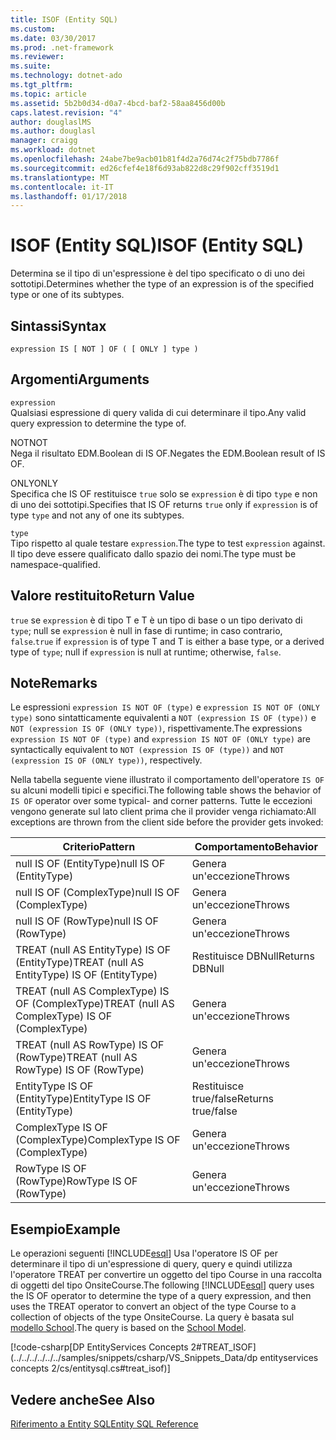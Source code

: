```yaml
---
title: ISOF (Entity SQL)
ms.custom: 
ms.date: 03/30/2017
ms.prod: .net-framework
ms.reviewer: 
ms.suite: 
ms.technology: dotnet-ado
ms.tgt_pltfrm: 
ms.topic: article
ms.assetid: 5b2b0d34-d0a7-4bcd-baf2-58aa8456d00b
caps.latest.revision: "4"
author: douglaslMS
ms.author: douglasl
manager: craigg
ms.workload: dotnet
ms.openlocfilehash: 24abe7be9acb01b81f4d2a76d74c2f75bdb7786f
ms.sourcegitcommit: ed26cfef4e18f6d93ab822d8c29f902cff3519d1
ms.translationtype: MT
ms.contentlocale: it-IT
ms.lasthandoff: 01/17/2018
---
```

# <a name="isof-entity-sql"></a><span data-ttu-id="43ba7-102">ISOF (Entity SQL)</span><span class="sxs-lookup"><span data-stu-id="43ba7-102">ISOF (Entity SQL)</span></span>
<span data-ttu-id="43ba7-103">Determina se il tipo di un'espressione è del tipo specificato o di uno dei sottotipi.</span><span class="sxs-lookup"><span data-stu-id="43ba7-103">Determines whether the type of an expression is of the specified type or one of its subtypes.</span></span>  
  
## <a name="syntax"></a><span data-ttu-id="43ba7-104">Sintassi</span><span class="sxs-lookup"><span data-stu-id="43ba7-104">Syntax</span></span>  
  
```  
expression IS [ NOT ] OF ( [ ONLY ] type )  
```  
  
## <a name="arguments"></a><span data-ttu-id="43ba7-105">Argomenti</span><span class="sxs-lookup"><span data-stu-id="43ba7-105">Arguments</span></span>  
 `expression`  
 <span data-ttu-id="43ba7-106">Qualsiasi espressione di query valida di cui determinare il tipo.</span><span class="sxs-lookup"><span data-stu-id="43ba7-106">Any valid query expression to determine the type of.</span></span>  
  
 <span data-ttu-id="43ba7-107">NOT</span><span class="sxs-lookup"><span data-stu-id="43ba7-107">NOT</span></span>  
 <span data-ttu-id="43ba7-108">Nega il risultato EDM.Boolean di IS OF.</span><span class="sxs-lookup"><span data-stu-id="43ba7-108">Negates the EDM.Boolean result of IS OF.</span></span>  
  
 <span data-ttu-id="43ba7-109">ONLY</span><span class="sxs-lookup"><span data-stu-id="43ba7-109">ONLY</span></span>  
 <span data-ttu-id="43ba7-110">Specifica che IS OF restituisce `true` solo se `expression` è di tipo `type` e non di uno dei sottotipi.</span><span class="sxs-lookup"><span data-stu-id="43ba7-110">Specifies that IS OF returns `true` only if `expression` is of type `type` and not any of one its subtypes.</span></span>  
  
 `type`  
 <span data-ttu-id="43ba7-111">Tipo rispetto al quale testare `expression`.</span><span class="sxs-lookup"><span data-stu-id="43ba7-111">The type to test `expression` against.</span></span> <span data-ttu-id="43ba7-112">Il tipo deve essere qualificato dallo spazio dei nomi.</span><span class="sxs-lookup"><span data-stu-id="43ba7-112">The type must be namespace-qualified.</span></span>  
  
## <a name="return-value"></a><span data-ttu-id="43ba7-113">Valore restituito</span><span class="sxs-lookup"><span data-stu-id="43ba7-113">Return Value</span></span>  
 <span data-ttu-id="43ba7-114">`true` se `expression` è di tipo T e T è un tipo di base o un tipo derivato di `type`; null se `expression` è null in fase di runtime; in caso contrario, `false`.</span><span class="sxs-lookup"><span data-stu-id="43ba7-114">`true` if `expression` is of type T and T is either a base type, or a derived type of `type`; null if `expression` is null at runtime; otherwise, `false`.</span></span>  
  
## <a name="remarks"></a><span data-ttu-id="43ba7-115">Note</span><span class="sxs-lookup"><span data-stu-id="43ba7-115">Remarks</span></span>  
 <span data-ttu-id="43ba7-116">Le espressioni `expression IS NOT OF (type)` e `expression IS NOT OF (ONLY type)` sono sintatticamente equivalenti a `NOT (expression IS OF (type))` e `NOT (expression IS OF (ONLY type))`, rispettivamente.</span><span class="sxs-lookup"><span data-stu-id="43ba7-116">The expressions `expression IS NOT OF (type)` and `expression IS NOT OF (ONLY type)` are syntactically equivalent to `NOT (expression IS OF (type))` and `NOT (expression IS OF (ONLY type))`, respectively.</span></span>  
  
 <span data-ttu-id="43ba7-117">Nella tabella seguente viene illustrato il comportamento dell'operatore `IS OF` su alcuni modelli tipici e specifici.</span><span class="sxs-lookup"><span data-stu-id="43ba7-117">The following table shows the behavior of `IS OF` operator over some typical- and corner patterns.</span></span> <span data-ttu-id="43ba7-118">Tutte le eccezioni vengono generate sul lato client prima che il provider venga richiamato:</span><span class="sxs-lookup"><span data-stu-id="43ba7-118">All exceptions are thrown from the client side before the provider gets invoked:</span></span>  
  
|<span data-ttu-id="43ba7-119">Criterio</span><span class="sxs-lookup"><span data-stu-id="43ba7-119">Pattern</span></span>|<span data-ttu-id="43ba7-120">Comportamento</span><span class="sxs-lookup"><span data-stu-id="43ba7-120">Behavior</span></span>|  
|-------------|--------------|  
|<span data-ttu-id="43ba7-121">null IS OF (EntityType)</span><span class="sxs-lookup"><span data-stu-id="43ba7-121">null IS OF (EntityType)</span></span>|<span data-ttu-id="43ba7-122">Genera un'eccezione</span><span class="sxs-lookup"><span data-stu-id="43ba7-122">Throws</span></span>|  
|<span data-ttu-id="43ba7-123">null IS OF (ComplexType)</span><span class="sxs-lookup"><span data-stu-id="43ba7-123">null IS OF (ComplexType)</span></span>|<span data-ttu-id="43ba7-124">Genera un'eccezione</span><span class="sxs-lookup"><span data-stu-id="43ba7-124">Throws</span></span>|  
|<span data-ttu-id="43ba7-125">null IS OF (RowType)</span><span class="sxs-lookup"><span data-stu-id="43ba7-125">null IS OF (RowType)</span></span>|<span data-ttu-id="43ba7-126">Genera un'eccezione</span><span class="sxs-lookup"><span data-stu-id="43ba7-126">Throws</span></span>|  
|<span data-ttu-id="43ba7-127">TREAT (null AS EntityType) IS OF (EntityType)</span><span class="sxs-lookup"><span data-stu-id="43ba7-127">TREAT (null AS EntityType) IS OF (EntityType)</span></span>|<span data-ttu-id="43ba7-128">Restituisce DBNull</span><span class="sxs-lookup"><span data-stu-id="43ba7-128">Returns DBNull</span></span>|  
|<span data-ttu-id="43ba7-129">TREAT (null AS ComplexType) IS OF (ComplexType)</span><span class="sxs-lookup"><span data-stu-id="43ba7-129">TREAT (null AS ComplexType) IS OF (ComplexType)</span></span>|<span data-ttu-id="43ba7-130">Genera un'eccezione</span><span class="sxs-lookup"><span data-stu-id="43ba7-130">Throws</span></span>|  
|<span data-ttu-id="43ba7-131">TREAT (null AS RowType) IS OF (RowType)</span><span class="sxs-lookup"><span data-stu-id="43ba7-131">TREAT (null AS RowType) IS OF (RowType)</span></span>|<span data-ttu-id="43ba7-132">Genera un'eccezione</span><span class="sxs-lookup"><span data-stu-id="43ba7-132">Throws</span></span>|  
|<span data-ttu-id="43ba7-133">EntityType IS OF (EntityType)</span><span class="sxs-lookup"><span data-stu-id="43ba7-133">EntityType IS OF (EntityType)</span></span>|<span data-ttu-id="43ba7-134">Restituisce true/false</span><span class="sxs-lookup"><span data-stu-id="43ba7-134">Returns true/false</span></span>|  
|<span data-ttu-id="43ba7-135">ComplexType IS OF (ComplexType)</span><span class="sxs-lookup"><span data-stu-id="43ba7-135">ComplexType IS OF (ComplexType)</span></span>|<span data-ttu-id="43ba7-136">Genera un'eccezione</span><span class="sxs-lookup"><span data-stu-id="43ba7-136">Throws</span></span>|  
|<span data-ttu-id="43ba7-137">RowType IS OF (RowType)</span><span class="sxs-lookup"><span data-stu-id="43ba7-137">RowType IS OF (RowType)</span></span>|<span data-ttu-id="43ba7-138">Genera un'eccezione</span><span class="sxs-lookup"><span data-stu-id="43ba7-138">Throws</span></span>|  
  
## <a name="example"></a><span data-ttu-id="43ba7-139">Esempio</span><span class="sxs-lookup"><span data-stu-id="43ba7-139">Example</span></span>  
 <span data-ttu-id="43ba7-140">Le operazioni seguenti [!INCLUDE[esql](../../../../../../includes/esql-md.md)] Usa l'operatore IS OF per determinare il tipo di un'espressione di query, query e quindi utilizza l'operatore TREAT per convertire un oggetto del tipo Course in una raccolta di oggetti del tipo OnsiteCourse.</span><span class="sxs-lookup"><span data-stu-id="43ba7-140">The following [!INCLUDE[esql](../../../../../../includes/esql-md.md)] query uses the IS OF operator to determine the type of a query expression, and then uses the TREAT operator to convert an object of the type Course to a collection of objects of the type OnsiteCourse.</span></span> <span data-ttu-id="43ba7-141">La query è basata sul [modello School](http://msdn.microsoft.com/en-us/859a9587-81ea-4a45-9bc0-f8d330e1adac).</span><span class="sxs-lookup"><span data-stu-id="43ba7-141">The query is based on the [School Model](http://msdn.microsoft.com/en-us/859a9587-81ea-4a45-9bc0-f8d330e1adac).</span></span>  
  
 [!code-csharp[DP EntityServices Concepts 2#TREAT_ISOF](../../../../../../samples/snippets/csharp/VS_Snippets_Data/dp entityservices concepts 2/cs/entitysql.cs#treat_isof)]  
  
## <a name="see-also"></a><span data-ttu-id="43ba7-142">Vedere anche</span><span class="sxs-lookup"><span data-stu-id="43ba7-142">See Also</span></span>  
 [<span data-ttu-id="43ba7-143">Riferimento a Entity SQL</span><span class="sxs-lookup"><span data-stu-id="43ba7-143">Entity SQL Reference</span></span>](../../../../../../docs/framework/data/adonet/ef/language-reference/entity-sql-reference.md)

